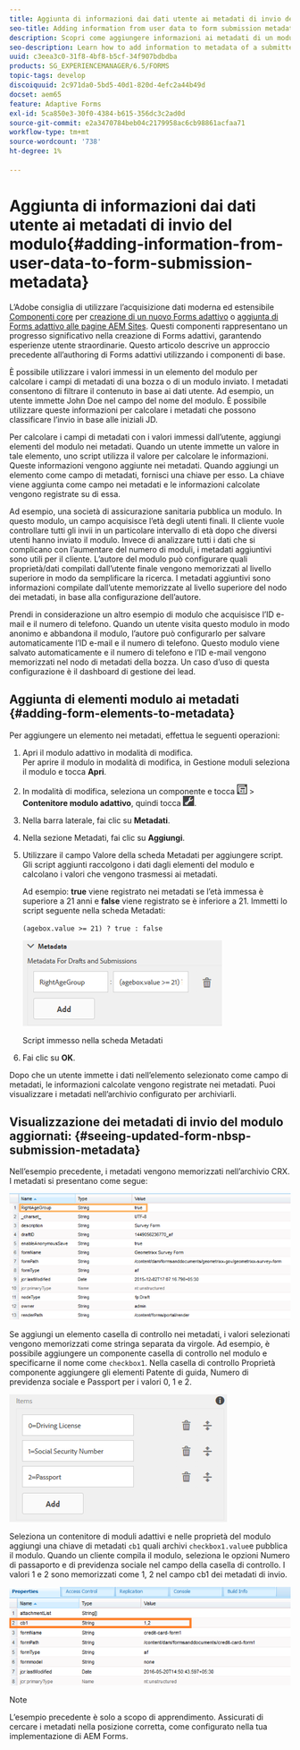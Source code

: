 ```yaml
---
title: Aggiunta di informazioni dai dati utente ai metadati di invio del modulo
seo-title: Adding information from user data to form submission metadata
description: Scopri come aggiungere informazioni ai metadati di un modulo inviato con i dati forniti dall’utente.
seo-description: Learn how to add information to metadata of a submitted form with user provided data.
uuid: c3eea3c0-31f8-4bf8-b5cf-34f907bdbdba
products: SG_EXPERIENCEMANAGER/6.5/FORMS
topic-tags: develop
discoiquuid: 2c971da0-5bd5-40d1-820d-4efc2a44b49d
docset: aem65
feature: Adaptive Forms
exl-id: 5ca850e3-30f0-4384-b615-356dc3c2ad0d
source-git-commit: e2a3470784beb04c2179958ac6cb98861acfaa71
workflow-type: tm+mt
source-wordcount: '738'
ht-degree: 1%

---
```


# Aggiunta di informazioni dai dati utente ai metadati di invio del modulo{#adding-information-from-user-data-to-form-submission-metadata}

<span class="preview"> L’Adobe consiglia di utilizzare l’acquisizione dati moderna ed estensibile [Componenti core](https://experienceleague.adobe.com/docs/experience-manager-core-components/using/adaptive-forms/introduction.html?lang=it) per [creazione di un nuovo Forms adattivo](/help/forms/using/create-an-adaptive-form-core-components.md) o [aggiunta di Forms adattivo alle pagine AEM Sites](/help/forms/using/create-or-add-an-adaptive-form-to-aem-sites-page.md). Questi componenti rappresentano un progresso significativo nella creazione di Forms adattivi, garantendo esperienze utente straordinarie. Questo articolo descrive un approccio precedente all’authoring di Forms adattivi utilizzando i componenti di base. </span>

È possibile utilizzare i valori immessi in un elemento del modulo per calcolare i campi di metadati di una bozza o di un modulo inviato. I metadati consentono di filtrare il contenuto in base ai dati utente. Ad esempio, un utente immette John Doe nel campo del nome del modulo. È possibile utilizzare queste informazioni per calcolare i metadati che possono classificare l’invio in base alle iniziali JD.

Per calcolare i campi di metadati con i valori immessi dall’utente, aggiungi elementi del modulo nei metadati. Quando un utente immette un valore in tale elemento, uno script utilizza il valore per calcolare le informazioni. Queste informazioni vengono aggiunte nei metadati. Quando aggiungi un elemento come campo di metadati, fornisci una chiave per esso. La chiave viene aggiunta come campo nei metadati e le informazioni calcolate vengono registrate su di essa.

Ad esempio, una società di assicurazione sanitaria pubblica un modulo. In questo modulo, un campo acquisisce l’età degli utenti finali. Il cliente vuole controllare tutti gli invii in un particolare intervallo di età dopo che diversi utenti hanno inviato il modulo. Invece di analizzare tutti i dati che si complicano con l’aumentare del numero di moduli, i metadati aggiuntivi sono utili per il cliente. L’autore del modulo può configurare quali proprietà/dati compilati dall’utente finale vengono memorizzati al livello superiore in modo da semplificare la ricerca. I metadati aggiuntivi sono informazioni compilate dall’utente memorizzate al livello superiore del nodo dei metadati, in base alla configurazione dell’autore.

Prendi in considerazione un altro esempio di modulo che acquisisce l’ID e-mail e il numero di telefono. Quando un utente visita questo modulo in modo anonimo e abbandona il modulo, l’autore può configurarlo per salvare automaticamente l’ID e-mail e il numero di telefono. Questo modulo viene salvato automaticamente e il numero di telefono e l’ID e-mail vengono memorizzati nel nodo di metadati della bozza. Un caso d’uso di questa configurazione è il dashboard di gestione dei lead.

## Aggiunta di elementi modulo ai metadati {#adding-form-elements-to-metadata}

Per aggiungere un elemento nei metadati, effettua le seguenti operazioni:

1. Apri il modulo adattivo in modalità di modifica.\
   Per aprire il modulo in modalità di modifica, in Gestione moduli seleziona il modulo e tocca **Apri**.
1. In modalità di modifica, seleziona un componente e tocca ![a livello di campo](assets/field-level.png) > **Contenitore modulo adattivo**, quindi tocca ![cmppr](assets/cmppr.png).
1. Nella barra laterale, fai clic su **Metadati**.
1. Nella sezione Metadati, fai clic su **Aggiungi**.
1. Utilizzare il campo Valore della scheda Metadati per aggiungere script. Gli script aggiunti raccolgono i dati dagli elementi del modulo e calcolano i valori che vengono trasmessi ai metadati.

   Ad esempio: **true** viene registrato nei metadati se l’età immessa è superiore a 21 anni e **false** viene registrato se è inferiore a 21. Immetti lo script seguente nella scheda Metadati:

   `(agebox.value >= 21) ? true : false`

   ![Script metadati](assets/add-element-metadata.png)

   Script immesso nella scheda Metadati

1. Fai clic su **OK**.

Dopo che un utente immette i dati nell’elemento selezionato come campo di metadati, le informazioni calcolate vengono registrate nei metadati. Puoi visualizzare i metadati nell’archivio configurato per archiviarli.

## Visualizzazione dei metadati di invio del modulo aggiornati: {#seeing-updated-form-nbsp-submission-metadata}

Nell’esempio precedente, i metadati vengono memorizzati nell’archivio CRX. I metadati si presentano come segue:

![Metadati](assets/metadata_entry_new.png)

Se aggiungi un elemento casella di controllo nei metadati, i valori selezionati vengono memorizzati come stringa separata da virgole. Ad esempio, è possibile aggiungere un componente casella di controllo nel modulo e specificarne il nome come `checkbox1`. Nella casella di controllo Proprietà componente aggiungere gli elementi Patente di guida, Numero di previdenza sociale e Passport per i valori 0, 1 e 2.

![Memorizzazione di più valori da una casella di controllo](assets/checkbox-metadata.png)

Seleziona un contenitore di moduli adattivi e nelle proprietà del modulo aggiungi una chiave di metadati `cb1` quali archivi `checkbox1.value`e pubblica il modulo. Quando un cliente compila il modulo, seleziona le opzioni Numero di passaporto e di previdenza sociale nel campo della casella di controllo. I valori 1 e 2 sono memorizzati come 1, 2 nel campo cb1 dei metadati di invio.

![Inserimento di metadati per più valori selezionati in un campo casella di controllo](assets/metadata-entry.png)

>[!NOTE]
>
>L’esempio precedente è solo a scopo di apprendimento. Assicurati di cercare i metadati nella posizione corretta, come configurato nella tua implementazione di AEM Forms.
